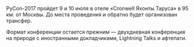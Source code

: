 PyCon-2017 пройдет 9 и 10 июля в отеле «Cronwell Яхонты Таруса» в 95 км. от Москвы. До места проведения и обратно будет организован трансфер.

Формат конференции остается прежним — двухдневная конференция на природе с иностранными докладчиками, Lightning Talks и афтепати.





